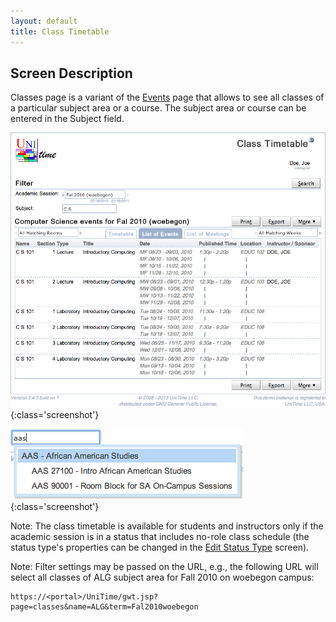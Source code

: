 ```yaml
---
layout: default
title: Class Timetable
---
```



## Screen Description


 Classes page is a variant of the [Events](http://help34.unitime.org/Events) page that allows to see all classes of a particular subject area or a course. The subject area or course can be entered in the Subject field.


![Class Timetable](images/class-timetable-1.png){:class='screenshot'}


![Class Timetable](images/class-timetable-2.png){:class='screenshot'}


 Note: The class timetable is available for students and instructors only if the academic session is in a status that includes no-role class schedule (the status type's properties can be changed in the [Edit Status Type](edit-status-type) screen).


 Note: Filter settings may be passed on the URL, e.g., the following URL will select all classes of ALG subject area for Fall 2010 on woebegon campus:
```
https://<portal>/UniTime/gwt.jsp?page=classes&name=ALG&term=Fal2010woebegon
```
